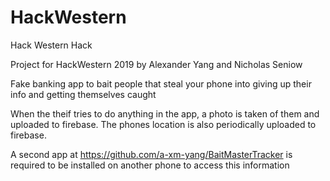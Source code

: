 # HackWestern
Hack Western Hack


Project for HackWestern 2019 by Alexander Yang and Nicholas Seniow

Fake banking app to bait people that steal your phone into giving up their info and getting themselves caught

When the theif tries to do anything in the app, a photo is taken of them and uploaded to firebase. The phones location is also periodically uploaded to firebase.

A second app at https://github.com/a-xm-yang/BaitMasterTracker is required to be installed on another phone to access this information
